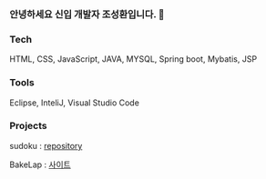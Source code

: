 ### 안녕하세요 신입 개발자 조성환입니다. 👋

### Tech
HTML, CSS, JavaScript, JAVA, MYSQL, Spring boot, Mybatis, JSP

### Tools
Eclipse, InteliJ, Visual Studio Code

### Projects
sudoku :  [repository](https://github.com/BlueDestinyUnit/sudoku)

BakeLap : [사이트](http://ec2-3-39-22-132.ap-northeast-2.compute.amazonaws.com:8080)

<!--
**BlueDestinyUnit/BlueDestinyUnit** is a ✨ _special_ ✨ repository because its `README.md` (this file) appears on your GitHub profile.

Here are some ideas to get you started:

- 🔭 I’m currently working on ...
- 🌱 I’m currently learning ...
- 👯 I’m looking to collaborate on ...
- 🤔 I’m looking for help with ...
- 💬 Ask me about ...
- 📫 How to reach me: ...
- 😄 Pronouns: ...
- ⚡ Fun fact: ...
-->
